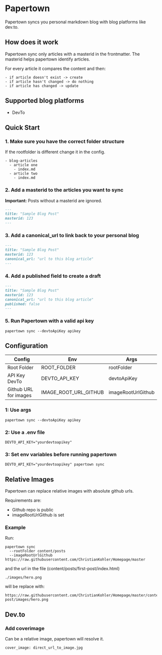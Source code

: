 # Papertown

Papertown syncs you personal markdown blog with blog platforms like dev.to.

## How does it work

Papertown sync only articles with a masterid in the frontmatter. The masterid helps papertown identify articles.

For every article it compares the content and then:

    - if article doesn't exist -> create
    - if article hasn't changed -> do nothing
    - if article has changed -> update

## Supported blog platforms

- DevTo

## Quick Start

### 1. Make sure you have the correct folder structure

If the rootfolder is different change it in the config.

```
- blog-articles
  - article one
    - index.md
  - article two
    - index.md
```

### 2. Add a masterid to the articles you want to sync

**Important:** Posts without a masterid are ignored.

```markdown
---
title: "Sample Blog Post"
masterid: 123
---
```

### 3. Add a canonical_url to link back to your personal blog

```markdown
---
title: "Sample Blog Post"
masterid: 123
canonical_url: "url to this blog article"
---
```

### 4. Add a published field to create a draft

```markdown
---
title: "Sample Blog Post"
masterid: 123
canonical_url: "url to this blog article"
published: false
---
```

### 5. Run Papertown with a valid api key

```
papertown sync --devtoApiKey apikey
```

## Configuration

| Config                | Env                   | Args               |
| --------------------- | --------------------- | ------------------ |
| Root Folder           | ROOT_FOLDER           | rootFolder         |
| API Key DevTo         | DEVTO_API_KEY         | devtoApiKey        |
| Github URL for images | IMAGE_ROOT_URL_GITHUB | imageRootUrlGithub |

### 1: Use args

```
papertown sync --devtoApiKey apikey
```

### 2: Use a .env file

```
DEVTO_API_KEY="yourdevtoapikey"
```

### 3: Set env variables before running papertown

```
DEVTO_API_KEY="yourdevtoapikey" papertown sync
```

## Relative Images

Papertown can replace relative images with absolute github urls.

Requirements are:

- Github repo is public
- imageRootUrlGithub is set

### Example

Run:

```
papertown sync
  --rootFolder content/posts
  --imageRootUrlGithub https://raw.githubusercontent.com/ChristianKohler/Homepage/master
```

and the url in the file (content/posts/first-post/index.html)

```
./images/hero.png
```

will be replace with:

```
https://raw.githubusercontent.com/ChristianKohler/Homepage/master/content/posts/first-post/images/hero.png
```

## Dev.to

### Add coverimage

Can be a relative image, papertown will resolve it.

```
cover_image: direct_url_to_image.jpg
```
